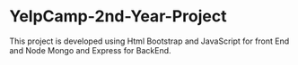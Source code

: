 # YelpCamp-2nd-Year-Project
This project is developed using Html Bootstrap and JavaScript for front End and Node Mongo and Express for BackEnd.

